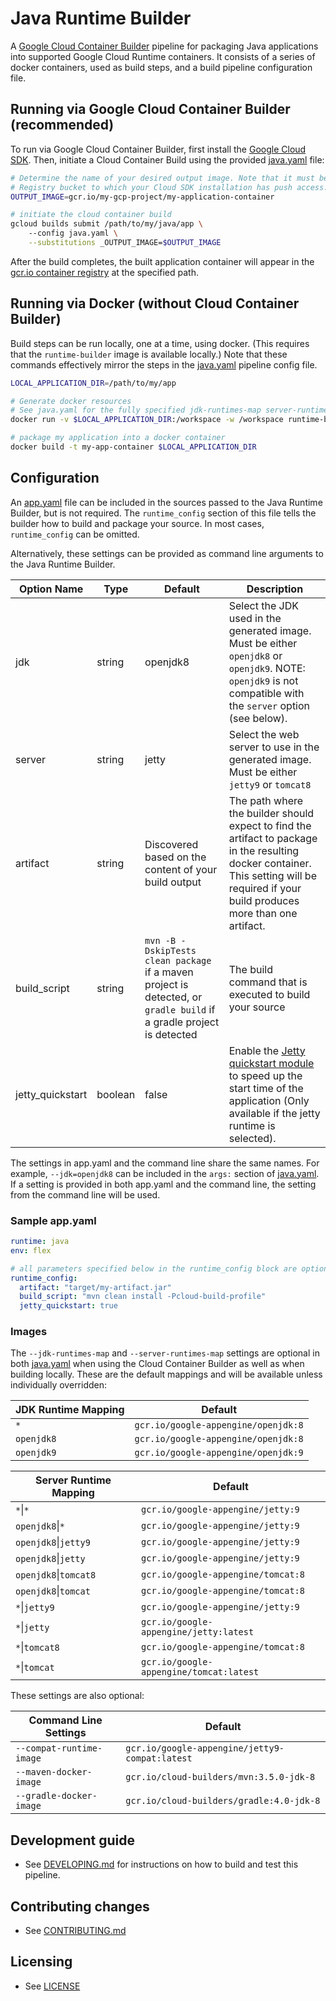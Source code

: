 # Java Runtime Builder

A [Google Cloud Container Builder](https://cloud.google.com/container-builder/docs/) pipeline for 
packaging Java applications into supported Google Cloud Runtime containers. It consists of a series
of docker containers, used as build steps, and a build pipeline configuration file.

## Running via Google Cloud Container Builder (recommended)
To run via Google Cloud Container Builder, first install the
[Google Cloud SDK](https://cloud.google.com/sdk/). Then, initiate a Cloud Container Build using the 
provided [java.yaml](java.yaml) file:
```bash
# Determine the name of your desired output image. Note that it must be a path to a Google Container
# Registry bucket to which your Cloud SDK installation has push access.
OUTPUT_IMAGE=gcr.io/my-gcp-project/my-application-container

# initiate the cloud container build
gcloud builds submit /path/to/my/java/app \ 
    --config java.yaml \
    --substitutions _OUTPUT_IMAGE=$OUTPUT_IMAGE
```
After the build completes, the built application container will appear in the [gcr.io container 
registry](https://cloud.google.com/container-registry/) at the specified path.

## Running via Docker (without Cloud Container Builder)
Build steps can be run locally, one at a time, using docker. (This requires that the `runtime-builder`
image is available locally.) Note that these commands effectively mirror the steps in the
[java.yaml](java.yaml) pipeline config file.

```bash
LOCAL_APPLICATION_DIR=/path/to/my/app

# Generate docker resources
# See java.yaml for the fully specified jdk-runtimes-map server-runtimes-map args
docker run -v $LOCAL_APPLICATION_DIR:/workspace -w /workspace runtime-builder 

# package my application into a docker container
docker build -t my-app-container $LOCAL_APPLICATION_DIR
```

## Configuration
An [app.yaml](https://cloud.google.com/appengine/docs/flexible/java/configuring-your-app-with-app-yaml) 
file can be included in the sources passed to the Java Runtime Builder, but is not required. The 
`runtime_config` section of this file tells the builder how to build and package your source. 
In most cases, `runtime_config` can be omitted.

Alternatively, these settings can be provided as command line arguments to the Java Runtime Builder.  

| Option Name | Type | Default | Description |
|----------|------|---------|-------------|
| jdk | string | openjdk8 | Select the JDK used in the generated image. Must be either `openjdk8` or `openjdk9`. NOTE: `openjdk9` is not compatible with the `server` option (see below).
| server | string | jetty | Select the web server to use in the generated image. Must be either `jetty9` or `tomcat8`
| artifact | string |  Discovered based on the content of your build output | The path where the builder should expect to find the artifact to package in the resulting docker container. This setting will be required if your build produces more than one artifact. 
| build_script | string | `mvn -B -DskipTests clean package` if a maven project is detected, or `gradle build` if a gradle project is detected | The build command that is executed to build your source |
| jetty_quickstart | boolean | false | Enable the [Jetty quickstart module](http://www.eclipse.org/jetty/documentation/9.4.x/quickstart-webapp.html) to speed up the start time of the application (Only available if the jetty runtime is selected).

The settings in app.yaml and the command line share the same names. For example, `--jdk=openjdk8`
can be included in the `args:` section of [java.yaml](java.yaml). If a setting is provided in both
app.yaml and the command line, the setting from the command line will be used.
### Sample app.yaml
```yaml
runtime: java
env: flex

# all parameters specified below in the runtime_config block are optional
runtime_config:
  artifact: "target/my-artifact.jar"
  build_script: "mvn clean install -Pcloud-build-profile"
  jetty_quickstart: true
```
### Images

The `--jdk-runtimes-map` and `--server-runtimes-map` settings are optional in both
[java.yaml](java.yaml) when using the Cloud Container Builder as well as when building locally.
These are the default mappings and will be available unless individually overridden:

| JDK Runtime Mapping | Default |
|-----------------|-------------|
|`*`| `gcr.io/google-appengine/openjdk:8`|
|`openjdk8`|`gcr.io/google-appengine/openjdk:8`|
|`openjdk9`|`gcr.io/google-appengine/openjdk:9`|

| Server Runtime Mapping | Default |
|-----------------|-------------|
|`*`&#124;`*`|`gcr.io/google-appengine/jetty:9`|
|`openjdk8`&#124;`*`|`gcr.io/google-appengine/jetty:9`|
|`openjdk8`&#124;`jetty9`|`gcr.io/google-appengine/jetty:9`|
|`openjdk8`&#124;`jetty`|`gcr.io/google-appengine/jetty:9`|
|`openjdk8`&#124;`tomcat8`|`gcr.io/google-appengine/tomcat:8`|
|`openjdk8`&#124;`tomcat`|`gcr.io/google-appengine/tomcat:8`|
|`*`&#124;`jetty9`|`gcr.io/google-appengine/jetty:9`|
|`*`&#124;`jetty`|`gcr.io/google-appengine/jetty:latest`|
|`*`&#124;`tomcat8`|`gcr.io/google-appengine/tomcat:8`|
|`*`&#124;`tomcat`|`gcr.io/google-appengine/tomcat:latest`|

These settings are also optional:

| Command Line Settings | Default |
|-----|-----|
|`--compat-runtime-image`|`gcr.io/google-appengine/jetty9-compat:latest`|
|`--maven-docker-image`|`gcr.io/cloud-builders/mvn:3.5.0-jdk-8`|
|`--gradle-docker-image`|`gcr.io/cloud-builders/gradle:4.0-jdk-8`|

## Development guide
* See [DEVELOPING.md](DEVELOPING.md) for instructions on how to build and test this pipeline.

## Contributing changes

* See [CONTRIBUTING.md](CONTRIBUTING.md)

## Licensing

* See [LICENSE](LICENSE)
